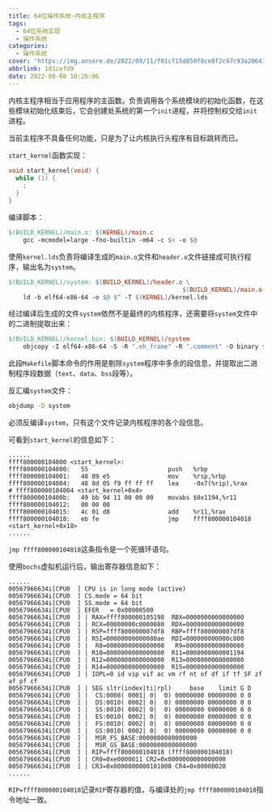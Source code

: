 ```yaml
---
title: 64位操作系统-内核主程序
tags:
  - 64位系统实现
  - 操作系统
categories:
  - 操作系统
cover: 'https://img.ansore.de/2022/09/11/f01cf15d850f0ce8f2c97c93a206411c8d3bf927.png'
abbrlink: 181cefd9
date: 2022-08-08 10:26:06
---
```



内核主程序相当于应用程序的主函数。负责调用各个系统模块的初始化函数，在这些模块初始化结束后，它会创建处系统的第一个`init`进程，并将控制权交给`init`进程。

当前主程序不具备任何功能，只是为了让内核执行头程序有目标跳转而已。

`start_kernel`函数实现：

```c
void start_kernel(void) {
  while (1) {
    ;
  }
}
```

编译脚本：

```makefile
$(BUILD_KERNEL)/main.o: $(KERNEL)/main.c
	gcc -mcmodel=large -fno-builtin -m64 -c $< -o $@
```

使用`kernel.lds`负责将编译生成的`main.o`文件和`header.o`文件链接成可执行程序，输出名为`system`。

```makefile
$(BUILD_KERNEL)/system: $(BUILD_KERNEL)/header.o \
								 				$(BUILD_KERNEL)/main.o
	ld -b elf64-x86-64 -o $@ $^ -T $(KERNEL)/kernel.lds
```

经过编译后生成的文件`system`依然不是最终的内核程序，还需要将`system`文件中的二进制提取出来：

```makefile
$(BUILD_KERNEL)/kernel.bin: $(BUILD_KERNEL)/system
	objcopy -I elf64-x86-64 -S -R ".eh_frame" -R ".comment" -O binary $< $@
```

此段`Makefile`脚本命令的作用是剔除`system`程序中多余的段信息，并提取出二进制程序段数据（`text`、`data`、`bss`段等）。

反汇编`system`文件：

```bash
objdump -D system
```

必须反编译`system`，只有这个文件记录内核程序的各个段信息。

可看到`start_kernel`的信息如下：

```
......
ffff800000104000 <start_kernel>:
ffff800000104000:	55                   	push   %rbp
ffff800000104001:	48 89 e5             	mov    %rsp,%rbp
ffff800000104004:	48 8d 05 f9 ff ff ff 	lea    -0x7(%rip),%rax        # ffff800000104004 <start_kernel+0x4>
ffff80000010400b:	49 bb 94 11 00 00 00 	movabs $0x1194,%r11
ffff800000104012:	00 00 00 
ffff800000104015:	4c 01 d8             	add    %r11,%rax
ffff800000104018:	eb fe                	jmp    ffff800000104018 <start_kernel+0x18>
......
```

`jmp ffff800000104018`这条指令是一个死循环语句。

使用`bochs`虚拟机运行后，输出寄存器信息如下：

```
......
00567966634i[CPU0  ] CPU is in long mode (active)
00567966634i[CPU0  ] CS.mode = 64 bit
00567966634i[CPU0  ] SS.mode = 64 bit
00567966634i[CPU0  ] EFER   = 0x00000500
00567966634i[CPU0  ] | RAX=ffff800000105198  RBX=0000000000000000
00567966634i[CPU0  ] | RCX=00000000c0000080  RDX=0000000000000000
00567966634i[CPU0  ] | RSP=ffff800000007df8  RBP=ffff800000007df8
00567966634i[CPU0  ] | RSI=00000000000080ae  RDI=000000000000c800
00567966634i[CPU0  ] |  R8=0000000000000000   R9=0000000000000000
00567966634i[CPU0  ] | R10=0000000000000000  R11=0000000000001194
00567966634i[CPU0  ] | R12=0000000000000000  R13=0000000000000000
00567966634i[CPU0  ] | R14=0000000000000000  R15=0000000000000000
00567966634i[CPU0  ] | IOPL=0 id vip vif ac vm rf nt of df if tf SF zf af pf cf
00567966634i[CPU0  ] | SEG sltr(index|ti|rpl)     base    limit G D
00567966634i[CPU0  ] |  CS:0008( 0001| 0|  0) 00000000 00000000 0 0
00567966634i[CPU0  ] |  DS:0010( 0002| 0|  0) 00000000 00000000 0 0
00567966634i[CPU0  ] |  SS:0010( 0002| 0|  0) 00000000 00000000 0 0
00567966634i[CPU0  ] |  ES:0010( 0002| 0|  0) 00000000 00000000 0 0
00567966634i[CPU0  ] |  FS:0010( 0002| 0|  0) 00000000 00000000 0 0
00567966634i[CPU0  ] |  GS:0010( 0002| 0|  0) 00000000 00000000 0 0
00567966634i[CPU0  ] |  MSR_FS_BASE:0000000000000000
00567966634i[CPU0  ] |  MSR_GS_BASE:0000000000000000
00567966634i[CPU0  ] | RIP=ffff800000104018 (ffff800000104018)
00567966634i[CPU0  ] | CR0=0xe0000011 CR2=0x0000000000000000
00567966634i[CPU0  ] | CR3=0x0000000000101000 CR4=0x00000020
......
```

`RIP=ffff800000104018`记录`RIP`寄存器的值，与编译处的`jmp ffff800000104018`指令地址一致。
